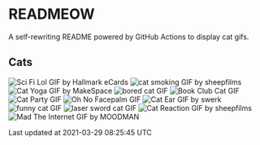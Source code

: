 # READMEOW

A self-rewriting README powered by GitHub Actions to display cat gifs.

## Cats

![Sci Fi Lol GIF by Hallmark eCards](https://media1.giphy.com/media/BzyTuYCmvSORqs1ABM/200.gif?cid=a0cc1d54cahzkabgb300km5hbvb03j78za63fvpjmeklz6uh&rid=200.gif)
![cat smoking GIF by sheepfilms](https://media3.giphy.com/media/3o6Zt481isNVuQI1l6/200.gif?cid=a0cc1d54cahzkabgb300km5hbvb03j78za63fvpjmeklz6uh&rid=200.gif)
![Cat Yoga GIF by MakeSpace](https://media3.giphy.com/media/xUPGcyi4YxcZp8dWZq/200.gif?cid=a0cc1d54cahzkabgb300km5hbvb03j78za63fvpjmeklz6uh&rid=200.gif)
![bored cat GIF](https://media2.giphy.com/media/mlvseq9yvZhba/200.gif?cid=a0cc1d54cahzkabgb300km5hbvb03j78za63fvpjmeklz6uh&rid=200.gif)
![Book Club Cat GIF](https://media1.giphy.com/media/1iu8uG2cjYFZS6wTxv/200.gif?cid=a0cc1d54cahzkabgb300km5hbvb03j78za63fvpjmeklz6uh&rid=200.gif)
![Cat Party GIF](https://media4.giphy.com/media/jpbnoe3UIa8TU8LM13/200.gif?cid=a0cc1d54cahzkabgb300km5hbvb03j78za63fvpjmeklz6uh&rid=200.gif)
![Oh No Facepalm GIF](https://media2.giphy.com/media/yFQ0ywscgobJK/200.gif?cid=a0cc1d54cahzkabgb300km5hbvb03j78za63fvpjmeklz6uh&rid=200.gif)
![Cat Ear GIF by swerk](https://media4.giphy.com/media/MCfhrrNN1goH6/200.gif?cid=a0cc1d54cahzkabgb300km5hbvb03j78za63fvpjmeklz6uh&rid=200.gif)
![funny cat GIF](https://media0.giphy.com/media/13CoXDiaCcCoyk/200.gif?cid=a0cc1d54cahzkabgb300km5hbvb03j78za63fvpjmeklz6uh&rid=200.gif)
![laser sword cat GIF](https://media2.giphy.com/media/q1MeAPDDMb43K/200.gif?cid=a0cc1d54cahzkabgb300km5hbvb03j78za63fvpjmeklz6uh&rid=200.gif)
![Cat Reaction GIF by sheepfilms](https://media2.giphy.com/media/1KoN1DMBnCMWk/200.gif?cid=a0cc1d54cahzkabgb300km5hbvb03j78za63fvpjmeklz6uh&rid=200.gif)
![Mad The Internet GIF by MOODMAN](https://media4.giphy.com/media/VbnUQpnihPSIgIXuZv/200.gif?cid=a0cc1d54cahzkabgb300km5hbvb03j78za63fvpjmeklz6uh&rid=200.gif)


Last updated at 2021-03-29 08:25:45 UTC